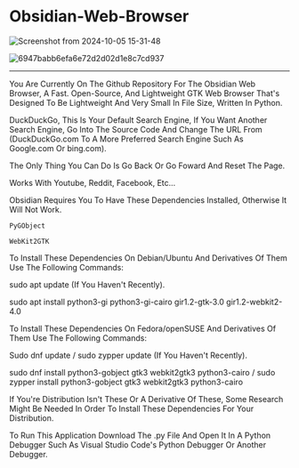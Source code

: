 # Obsidian-Web-Browser

![Screenshot from 2024-10-05 15-31-48](https://github.com/user-attachments/assets/745eaa6c-7df5-47f3-9777-eea44d8dd0cc)

![6947babb6efa6e72d2d02d1e8c7cd937](https://github.com/user-attachments/assets/c52889cd-4f91-450b-8f4d-66381c274b22)

----------------------

You Are Currently On The Github Repository For The Obsidian Web Browser,  A Fast. Open-Source, And Lightweight GTK Web Browser That's Designed To Be Lightweight And Very Small In File Size, Written In Python.

DuckDuckGo, This Is Your Default Search Engine, If You Want Another Search Engine, Go Into The Source Code And Change The URL From (DuckDuckGo.com To A More Preferred Search Engine Such As Google.com Or bing.com).

The Only Thing You Can Do Is Go Back Or Go Foward And Reset The Page.

Works With Youtube, Reddit, Facebook, Etc...

Obsidian Requires You To Have These Dependencies Installed, Otherwise It Will Not Work.

    PyGObject

    WebKit2GTK

To Install These Dependencies On Debian/Ubuntu And Derivatives Of Them Use The Following Commands:

sudo apt update (If You Haven't Recently).

sudo apt install python3-gi python3-gi-cairo gir1.2-gtk-3.0 gir1.2-webkit2-4.0

To Install These Dependencies On Fedora/openSUSE And Derivatives Of Them Use The Following Commands:

Sudo dnf update / sudo zypper update (If You Haven't Recently).

sudo dnf install python3-gobject gtk3 webkit2gtk3 python3-cairo / sudo zypper install python3-gobject gtk3 webkit2gtk3 python3-cairo

If You're Distribution Isn't These Or A Derivative Of These, Some Research Might Be Needed In Order To Install These Dependencies For Your Distribution.

To Run This Application Download The .py File And Open It In A Python Debugger Such As Visual Studio Code's Python Debugger Or Another Debugger.
